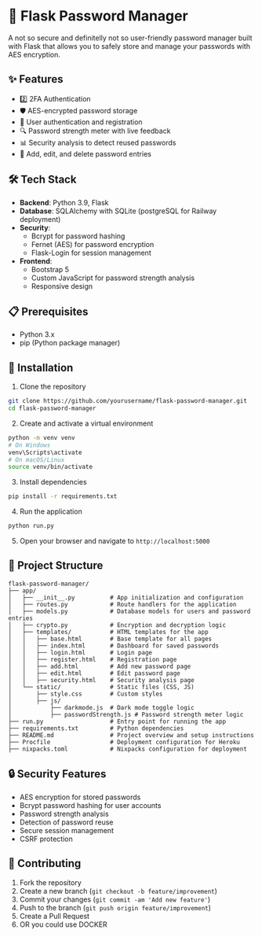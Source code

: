 # 🔐 Flask Password Manager

A not so secure and definitelly not so user-friendly password manager built with Flask that allows you to safely store and manage your passwords with AES encryption.

## ✨ Features

- 2️⃣ 2FA Authentication
- 🛡️ AES-encrypted password storage
- 👤 User authentication and registration
- 🔍 Password strength meter with live feedback
- 📊 Security analysis to detect reused passwords
- 🔄 Add, edit, and delete password entries


## 🛠️ Tech Stack

- **Backend**: Python 3.9, Flask
- **Database**: SQLAlchemy with SQLite (postgreSQL for Railway deployment)
- **Security**: 
  - Bcrypt for password hashing
  - Fernet (AES) for password encryption
  - Flask-Login for session management
- **Frontend**: 
  - Bootstrap 5
  - Custom JavaScript for password strength analysis
  - Responsive design

## 📋 Prerequisites

- Python 3.x
- pip (Python package manager)

## 🚀 Installation

1. Clone the repository
```bash
git clone https://github.com/yourusername/flask-password-manager.git
cd flask-password-manager
```

2. Create and activate a virtual environment
```bash
python -m venv venv
# On Windows
venv\Scripts\activate
# On macOS/Linux
source venv/bin/activate
```

3. Install dependencies
```bash
pip install -r requirements.txt
```

4. Run the application
```bash
python run.py
```

5. Open your browser and navigate to `http://localhost:5000`

## 📁 Project Structure

```
flask-password-manager/
├── app/
│   ├── __init__.py          # App initialization and configuration
│   ├── routes.py            # Route handlers for the application
│   ├── models.py            # Database models for users and password entries
│   ├── crypto.py            # Encryption and decryption logic
│   ├── templates/           # HTML templates for the app
│   │   ├── base.html        # Base template for all pages
│   │   ├── index.html       # Dashboard for saved passwords
│   │   ├── login.html       # Login page
│   │   ├── register.html    # Registration page
│   │   ├── add.html         # Add new password page
│   │   ├── edit.html        # Edit password page
│   │   ├── security.html    # Security analysis page
│   └── static/              # Static files (CSS, JS)
│       ├── style.css        # Custom styles
│       ├── js/
│           ├── darkmode.js  # Dark mode toggle logic
│           ├── passwordStrength.js # Password strength meter logic
├── run.py                   # Entry point for running the app
├── requirements.txt         # Python dependencies
├── README.md                # Project overview and setup instructions
├── Procfile                 # Deployment configuration for Heroku
├── nixpacks.toml            # Nixpacks configuration for deployment
```

## 🔒 Security Features

- AES encryption for stored passwords
- Bcrypt password hashing for user accounts
- Password strength analysis
- Detection of password reuse
- Secure session management
- CSRF protection

## 🤝 Contributing

1. Fork the repository
2. Create a new branch (`git checkout -b feature/improvement`)
3. Commit your changes (`git commit -am 'Add new feature'`)
4. Push to the branch (`git push origin feature/improvement`)
5. Create a Pull Request
6. OR you could use DOCKER 

